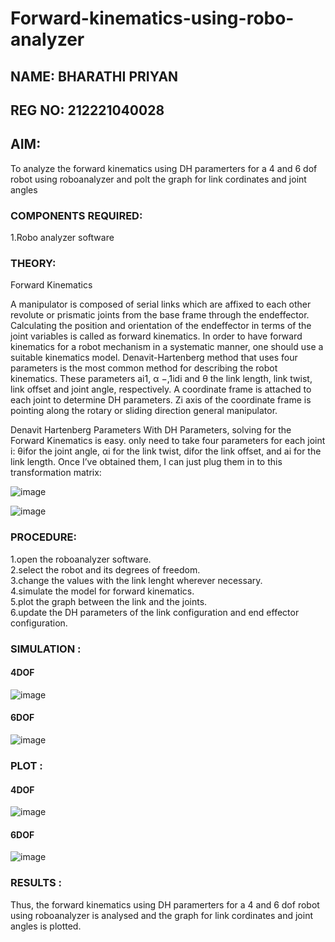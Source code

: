 # Forward-kinematics-using-robo-analyzer


## NAME: BHARATHI PRIYAN 
## REG NO: 212221040028

## AIM: 
To analyze the forward kinematics using DH paramerters for a 4 and 6 dof robot using roboanalyzer and polt the graph for link cordinates and joint angles
### COMPONENTS REQUIRED:
1.Robo analyzer software  


### THEORY: 
  
Forward Kinematics

A manipulator is composed of serial links which are affixed to each other revolute or prismatic joints from the base frame through the endeffector. 
Calculating the position and orientation of the endeffector in terms of the joint variables is called as forward kinematics. 
In order to have forward kinematics for a robot mechanism in a systematic manner, one should use a suitable kinematics model. 
Denavit-Hartenberg method that uses four parameters is the most common method for describing the robot kinematics. 
These parameters ai1, α −,1idi and θ the link length, link twist, link offset and joint angle, respectively. 
A coordinate frame is attached to each joint to determine DH parameters. Zi axis of the coordinate frame is pointing along the rotary or sliding direction general manipulator.

Denavit Hartenberg Parameters
With DH Parameters, solving for the Forward Kinematics is easy.  only need to take four parameters for each joint 
i: θifor the joint angle, 
αi for the link twist, 
difor the link offset, and 
ai for the link length. Once I’ve obtained them, I can just plug them in to this transformation matrix:


![image](https://user-images.githubusercontent.com/36288975/170172719-ed7befc9-2894-4344-bfd5-be831bb05308.png)

 ![image](https://user-images.githubusercontent.com/36288975/170172766-b8aeb788-7fd7-4de7-b340-f04656707ebd.png)

 

### PROCEDURE:
1.open the roboanalyzer software.<br>
2.select the robot and its degrees of freedom.<br>
3.change the values with the link lenght wherever necessary.<br>
4.simulate the model for forward kinematics.<br>
5.plot the graph between the link and the joints.<br>
6.update the DH parameters of the link configuration and end effector configuration.<br>




### SIMULATION :

 #### 4DOF
 
![image](https://user-images.githubusercontent.com/75235402/199652855-390aa418-65ac-4711-a2cc-fbad36e335dd.png)

 #### 6DOF
 
 ![image](https://user-images.githubusercontent.com/75235402/199652703-ce0944a7-7ce4-436f-bc2d-2f253e961af9.png)

 
 
 
 ### PLOT :
 
 
 #### 4DOF

 ![image](https://user-images.githubusercontent.com/75235402/199652300-d23d83d2-b6d0-4c80-a1ea-8f0896b780e4.png)

 
  #### 6DOF
 
 
 ![image](https://user-images.githubusercontent.com/75235402/199652662-8b3f95c0-58c6-45eb-ad2c-fc45f65bd529.png)

 
 
 
 

 
 














### RESULTS :  

Thus, the forward kinematics using DH paramerters for a 4 and 6 dof robot using roboanalyzer is analysed and the graph for link cordinates and joint angles is plotted.
